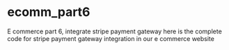 # ecomm_part6
E commerce part 6, integrate stripe payment gateway
here is the complete code for stripe payment gateway integration in our e commerce website

